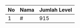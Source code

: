 | No | Nama            | Jumlah Level |
|----|-----------------|--------------|
| 1  | #    |    915        |
